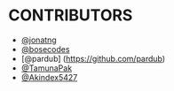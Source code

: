 # CONTRIBUTORS

- [@jonatng](https://github.com/jonatng)
- [@bosecodes](https://github.com/BOSE-git)
- [@pardub] (https://github.com/pardub)
- [@TamunaPak](https://github.com/TamunaPak) 
- [@Akindex5427](https://github.com/Akindex5427/)
